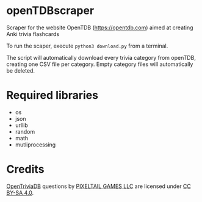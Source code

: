 # openTDBscraper
Scraper for the website OpenTDB (https://opentdb.com) aimed at creating Anki trivia flashcards

To run the scaper, execute `python3 download.py` from a terminal.

The script will automatically download every trivia category from openTDB, creating one CSV file per category. Empty category files will automatically be deleted.

# Required libraries

* os
* json
* urllib
* random
* math
* mutliprocessing

# Credits

[OpenTriviaDB](https://opentdb.com/) questions by [PIXELTAIL GAMES LLC](http://www.pixeltailgames.com/) are licensed under [CC BY-SA 4.0](https://creativecommons.org/licenses/by-sa/4.0/).
